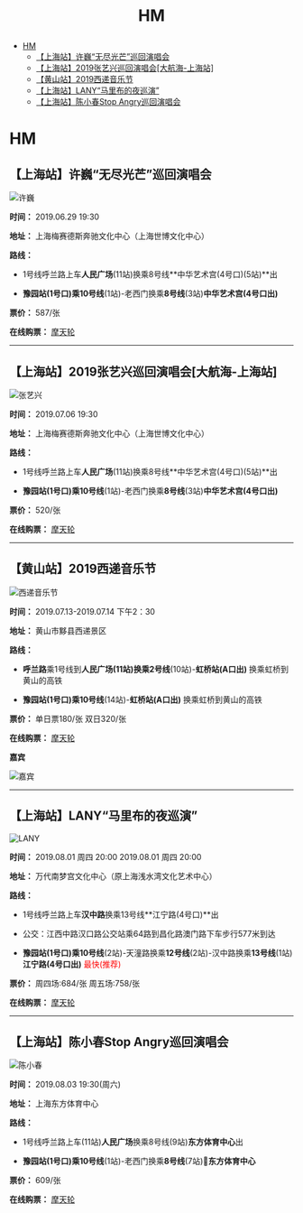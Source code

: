 <h1><p align="center" style="color:'#dd0000' ">HM</p></h1>

- [HM](#hm)
  * [【上海站】许巍“无尽光芒”巡回演唱会](#【上海站】许巍“无尽光芒”巡回演唱会)
  * [【上海站】2019张艺兴巡回演唱会[大航海-上海站]](#-----2019-----------------)
  * [【黄山站】2019西递音乐节](#-----2019-----)
  * [【上海站】LANY“马里布的夜巡演”](#-----lany---------)
  * [【上海站】陈小春Stop Angry巡回演唱会](#--------stop-angry-----)

# HM

## 【上海站】许巍“无尽光芒”巡回演唱会
![许巍](https://img0.tking.cn/assets/img/5Rzy7SksST_.jpg "许巍")

**时间：** 2019.06.29 19:30

**地址：** 上海梅赛德斯奔驰文化中心（上海世博文化中心）

**路线：** 
* 1号线呼兰路上车**人民广场**(11站)换乘8号线**中华艺术宫(4号口)(5站)**出

* **豫园站(1号口)**乘**10号线**(1站)-老西门换乘**8号线**(3站)**中华艺术宫(4号口出)**

**票价：** 587/张

**在线购票：** [摩天轮](https://www.moretickets.com/content/5ca421b2c756b12648a5d2a1)

---

## 【上海站】2019张艺兴巡回演唱会[大航海-上海站]
![张艺兴](https://img2.tking.cn/assets/img/jcEhQiRTCj_.jpg "张艺兴")

**时间：** 2019.07.06 19:30

**地址：** 上海梅赛德斯奔驰文化中心（上海世博文化中心）

**路线：** 
* 1号线呼兰路上车**人民广场**(11站)换乘8号线**中华艺术宫(4号口)(5站)**出

* **豫园站(1号口)**乘**10号线**(1站)-老西门换乘**8号线**(3站)**中华艺术宫(4号口出)**

**票价：** 520/张

**在线购票：** [摩天轮](https://www.moretickets.com/content/5ce7830d908c38512dde64c4)

---
## 【黄山站】2019西递音乐节
![西递音乐节](https://img0.tking.cn/assets/img/iCh3p5dhKX_.png "西递音乐节")

**时间：** 2019.07.13-2019.07.14 下午2：30

**地址：**  黄山市黟县西递景区

**路线：** 
* **呼兰路**乘1号线到**人民广场(11站)**换乘**2号线**(10站)-**虹桥站(A口出)** 换乘虹桥到黄山的高铁

* **豫园站(1号口)**乘**10号线**(14站)-**虹桥站(A口出)** 换乘虹桥到黄山的高铁

**票价：** 单日票180/张 双日320/张

**在线购票：** [摩天轮](https://www.moretickets.com/content/5d0867af908c385e2cc0f5fb)

**嘉宾** 

![嘉宾](https://img2.tking.cn/assets/img/ptjnNydJZ2_.png "嘉宾")

---
## 【上海站】LANY“马里布的夜巡演”
![LANY](https://img2.tking.cn/assets/img/rWKmTmrptr_.jpg "LANY")

**时间：** 2019.08.01 周四 20:00  2019.08.01 周四 20:00

**地址：** 万代南梦宫文化中心（原上海浅水湾文化艺术中心）

**路线：** 
* 1号线呼兰路上车**汉中路**换乘13号线**江宁路(4号口)**出

* 公交：江西中路汉口路公交站乘64路到昌化路澳门路下车步行577米到达

* **豫园站(1号口)**乘**10号线**(2站)-天潼路换乘**12号线**(2站)-汉中路换乘**13号线**(1站)**江宁路(4号口出)** <span style="color:red">最快(推荐)</span>

**票价：** 周四场:684/张 周五场:758/张

**在线购票：** [摩天轮](https://www.moretickets.com/content/5c99d256c756b10b4a3e8f81#intro_panel)


---
## 【上海站】陈小春Stop Angry巡回演唱会
![陈小春](https://img0.tking.cn/assets/img/eX3ya6dDzY_.jpg "陈小春")

**时间：** 2019.08.03 19:30(周六)

**地址：** 上海东方体育中心

**路线：** 
* 1号线呼兰路上车(11站)**人民广场**换乘8号线(9站)**东方体育中心**出

* **豫园站(1号口)**乘**10号线**(1站)-老西门换乘**8号线**(7站)**东方体育中心**

**票价：** 609/张

**在线购票：** [摩天轮](https://www.moretickets.com/content/5bad97c5908c38629957c9d3)